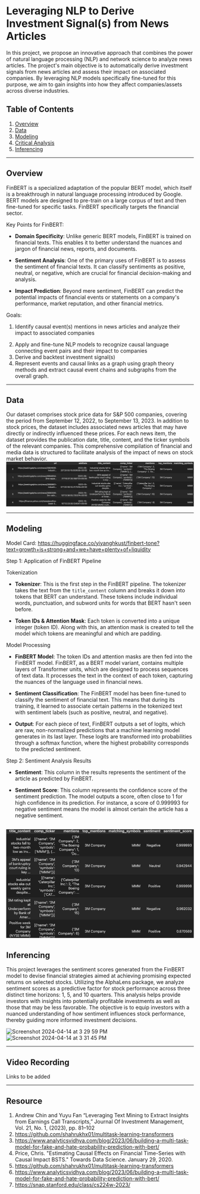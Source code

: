 # Leveraging NLP to Derive Investment Signal(s) from News Articles

In this project, we propose an innovative approach that combines the power of natural language processing 
(NLP) and network science to analyze news articles. The project's main objective is to automatically 
derive investment signals from news articles and assess their impact on associated companies. By 
leveraging NLP models specifically fine-tuned for this purpose, we aim to gain insights into how they affect companies/assets across diverse industries. 


## Table of Contents  
1. [Overview](#Overview)  
2. [Data](#data)
4. [Modeling](#modeling)
5. [Critical Analysis](#critical-analysis)
6. [Inferencing](#Inferencing)

---
## Overview

FinBERT is a specialized adaptation of the popular BERT model, which itself is a breakthrough in natural language processing introduced by Google. BERT models are designed to pre-train on a large corpus of text and then fine-tuned for specific tasks. FinBERT specifically targets the financial sector.

Key Points for FinBERT:

- **Domain Specificity**: Unlike generic BERT models, FinBERT is trained on financial texts. This enables it to better understand the nuances and jargon of financial news, reports, and documents.

- **Sentiment Analysis**: One of the primary uses of FinBERT is to assess the sentiment of financial texts. It can classify sentiments as positive, neutral, or negative, which are crucial for financial decision-making and analysis.

- **Impact Prediction**: Beyond mere sentiment, FinBERT can predict the potential impacts of financial events or statements on a company's performance, market reputation, and other financial metrics.

Goals:
1. Identify causal event(s) mentions in news articles and analyze their impact to associated companies
2) Apply and fine-tune NLP models to recognize causal language 
connecting event pairs and their impact to companies
3) Derive and backtest investment signal(s)
4) Represent events and causal links as a graph using graph theory methods and extract causal event chains and subgraphs from the overall graph.

---

## Data

Our dataset comprises stock price data for S&P 500 companies, covering the period from September 12, 2022, to September 13, 2023. In addition to stock prices, the dataset includes associated news articles that may have directly or indirectly influenced these prices. For each news item, the dataset provides the publication date, title, content, and the ticker symbols of the relevant companies. This comprehensive compilation of financial and media data is structured to facilitate analysis of the impact of news on stock market behavior.
![alt text](image.png)

---
## Modeling

Model Card: https://huggingface.co/yiyanghkust/finbert-tone?text=growth+is+strong+and+we+have+plenty+of+liquidity

Step 1: Application of FinBERT Pipeline


Tokenization

- **Tokenizer**: This is the first step in the FinBERT pipeline. The tokenizer takes the text from the `title_content` column and breaks it down into tokens that BERT can understand. These tokens include individual words, punctuation, and subword units for words that BERT hasn't seen before.

- **Token IDs & Attention Mask**: Each token is converted into a unique integer (token ID). Along with this, an attention mask is created to tell the model which tokens are meaningful and which are padding.

Model Processing

- **FinBERT Model**: The token IDs and attention masks are then fed into the FinBERT model. FinBERT, as a BERT model variant, contains multiple layers of Transformer units, which are designed to process sequences of text data. It processes the text in the context of each token, capturing the nuances of the language used in financial news.

- **Sentiment Classification**: The FinBERT model has been fine-tuned to classify the sentiment of financial text. This means that during its training, it learned to associate certain patterns in the tokenized text with sentiment labels (such as positive, neutral, and negative).

- **Output**: For each piece of text, FinBERT outputs a set of logits, which are raw, non-normalized predictions that a machine learning model generates in its last layer. These logits are transformed into probabilities through a softmax function, where the highest probability corresponds to the predicted sentiment.

Step 2: Sentiment Analysis Results

- **Sentiment**: This column in the results represents the sentiment of the article as predicted by FinBERT.

- **Sentiment Score**: This column represents the confidence score of the sentiment prediction. The model outputs a score, often close to 1 for high confidence in its prediction. For instance, a score of 0.999993 for negative sentiment means the model is almost certain the article has a negative sentiment.

![alt text](image-2.png)
---
## Inferencing

This project leverages the sentiment scores generated from the FinBERT model to devise financial strategies aimed at achieving promising expected returns on selected stocks. Utilizing the AlphaLens package, we analyze sentiment scores as a predictive factor for stock performance across three distinct time horizons: 1, 5, and 10 quarters. This analysis helps provide investors with insights into potentially profitable investments as well as those that may be less favorable. The objective is to equip investors with a nuanced understanding of how sentiment influences stock performance, thereby guiding more informed investment decisions.

<img width="464" alt="Screenshot 2024-04-14 at 3 29 59 PM" src="https://github.com/georgelv1021/transformers_final_project/assets/57245683/a5d4e537-d453-4e3f-97a6-9db58702c96f">
<img width="467" alt="Screenshot 2024-04-14 at 3 31 45 PM" src="https://github.com/georgelv1021/transformers_final_project/assets/57245683/17417acb-6bd6-4539-95bf-785a16ae4516">


---

## Video Recording

Links to be added

---
## Resource
1. Andrew Chin and Yuyu Fan “Leveraging Text Mining to Extract Insights from Earnings Call 
Transcripts,” Journal Of Investment Management, Vol. 21, No. 1, (2023), pp. 81–102
2. https://github.com/shahrukhx01/multitask-learning-transformers   
3. https://www.analyticsvidhya.com/blog/2023/06/building-a-multi-task-model-for-fake-and-hate-probability-prediction-with-bert/
4. Price, Chris. "Estimating Causal Effects on Financial Time-Series with Causal Impact BSTS." 
Towards Data Science. January 29, 2020.
5. https://github.com/shahrukhx01/multitask-learning-transformers   
6. https://www.analyticsvidhya.com/blog/2023/06/building-a-multi-task-model-for-fake-and-hate-probability-prediction-with-bert/
7. https://snap.stanford.edu/class/cs224w-2023/   

    

   

